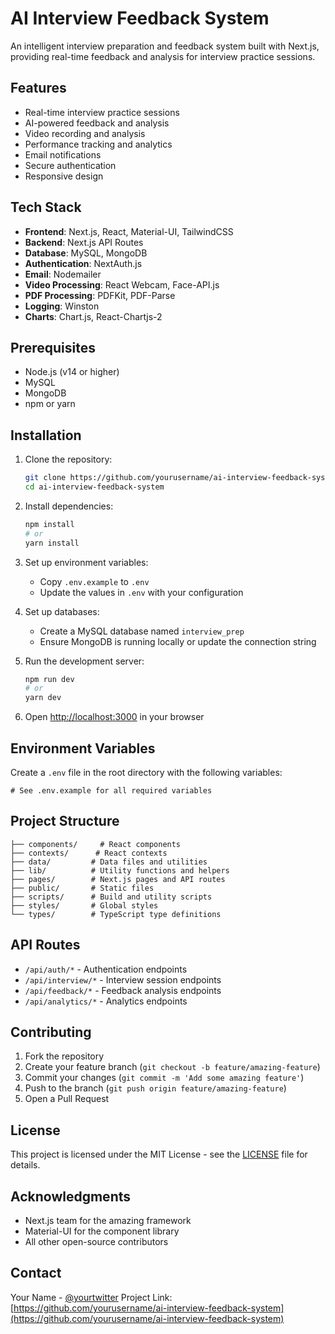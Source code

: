 # AI Interview Feedback System

An intelligent interview preparation and feedback system built with Next.js, providing real-time feedback and analysis for interview practice sessions.

## Features

- Real-time interview practice sessions
- AI-powered feedback and analysis
- Video recording and analysis
- Performance tracking and analytics
- Email notifications
- Secure authentication
- Responsive design

## Tech Stack

- **Frontend**: Next.js, React, Material-UI, TailwindCSS
- **Backend**: Next.js API Routes
- **Database**: MySQL, MongoDB
- **Authentication**: NextAuth.js
- **Email**: Nodemailer
- **Video Processing**: React Webcam, Face-API.js
- **PDF Processing**: PDFKit, PDF-Parse
- **Logging**: Winston
- **Charts**: Chart.js, React-Chartjs-2

## Prerequisites

- Node.js (v14 or higher)
- MySQL
- MongoDB
- npm or yarn

## Installation

1. Clone the repository:

   ```bash
   git clone https://github.com/yourusername/ai-interview-feedback-system.git
   cd ai-interview-feedback-system
   ```

2. Install dependencies:

   ```bash
   npm install
   # or
   yarn install
   ```

3. Set up environment variables:

   - Copy `.env.example` to `.env`
   - Update the values in `.env` with your configuration

4. Set up databases:

   - Create a MySQL database named `interview_prep`
   - Ensure MongoDB is running locally or update the connection string

5. Run the development server:

   ```bash
   npm run dev
   # or
   yarn dev
   ```

6. Open [http://localhost:3000](http://localhost:3000) in your browser

## Environment Variables

Create a `.env` file in the root directory with the following variables:

```env
# See .env.example for all required variables
```

## Project Structure

```
├── components/     # React components
├── contexts/      # React contexts
├── data/         # Data files and utilities
├── lib/          # Utility functions and helpers
├── pages/        # Next.js pages and API routes
├── public/       # Static files
├── scripts/      # Build and utility scripts
├── styles/       # Global styles
└── types/        # TypeScript type definitions
```

## API Routes

- `/api/auth/*` - Authentication endpoints
- `/api/interview/*` - Interview session endpoints
- `/api/feedback/*` - Feedback analysis endpoints
- `/api/analytics/*` - Analytics endpoints

## Contributing

1. Fork the repository
2. Create your feature branch (`git checkout -b feature/amazing-feature`)
3. Commit your changes (`git commit -m 'Add some amazing feature'`)
4. Push to the branch (`git push origin feature/amazing-feature`)
5. Open a Pull Request

## License

This project is licensed under the MIT License - see the [LICENSE](LICENSE) file for details.

## Acknowledgments

- Next.js team for the amazing framework
- Material-UI for the component library
- All other open-source contributors

## Contact

Your Name - [@yourtwitter](https://twitter.com/yourtwitter)
Project Link: [https://github.com/yourusername/ai-interview-feedback-system](https://github.com/yourusername/ai-interview-feedback-system)
